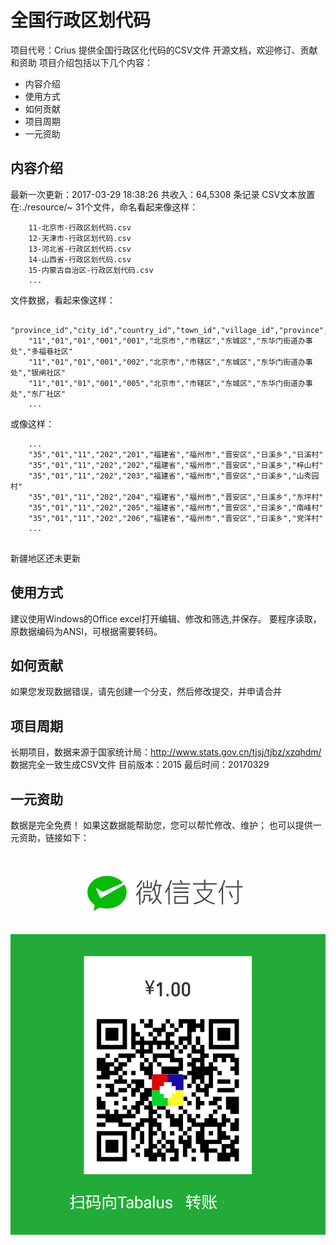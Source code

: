 全国行政区划代码
================
项目代号：Crius
提供全国行政区化代码的CSV文件
开源文档，欢迎修订、贡献和资助
项目介绍包括以下几个内容：
+ 内容介绍
+ 使用方式
+ 如何贡献
+ 项目周期
+ 一元资助 


内容介绍
--------
最新一次更新：2017-03-29 18:38:26
共收入：64,5308 条记录
CSV文本放置在:./resource/~
31个文件，命名看起来像这样：
```
	11-北京市-行政区划代码.csv
	12-天津市-行政区划代码.csv
	13-河北省-行政区划代码.csv
	14-山西省-行政区划代码.csv
	15-内蒙古自治区-行政区划代码.csv
	...
```

文件数据，看起来像这样：
```
	"province_id","city_id","country_id","town_id","village_id","province","city","country","town","village"
	"11","01","01","001","001","北京市","市辖区","东城区","东华门街道办事处","多福巷社区"
	"11","01","01","001","002","北京市","市辖区","东城区","东华门街道办事处","银闸社区"
	"11","01","01","001","005","北京市","市辖区","东城区","东华门街道办事处","东厂社区"
	...
```
或像这样：

```
	...
	"35","01","11","202","201","福建省","福州市","晋安区","日溪乡","日溪村"
	"35","01","11","202","202","福建省","福州市","晋安区","日溪乡","梓山村"
	"35","01","11","202","203","福建省","福州市","晋安区","日溪乡","山秀园村"
	"35","01","11","202","204","福建省","福州市","晋安区","日溪乡","东坪村"
	"35","01","11","202","205","福建省","福州市","晋安区","日溪乡","南峰村"
	"35","01","11","202","206","福建省","福州市","晋安区","日溪乡","党洋村"
	...
	
```
新疆地区还未更新


使用方式
--------
建议使用Windows的Office excel打开编辑、修改和筛选,并保存。
要程序读取，原数据编码为ANSI，可根据需要转码。

如何贡献
--------
如果您发现数据错误，请先创建一个分支，然后修改提交，并申请合并

项目周期
--------
长期项目，数据来源于国家统计局：http://www.stats.gov.cn/tjsj/tjbz/xzqhdm/
数据完全一致生成CSV文件
目前版本：2015
最后时间：20170329

一元资助
--------
数据是完全免费！
如果这数据能帮助您，您可以帮忙修改、维护；
也可以提供一元资助，链接如下：
![contribute](pic/help1.png)

